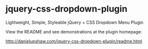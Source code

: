 jquery-css-dropdown-plugin
==========================

Lightweight, Simple, Styleable jQuery + CSS Dropdown Menu Plugin

View the README and see demonstrations at the plugin homepage:

http://danielupshaw.com/jquery-css-dropdown-plugin/readme.html
